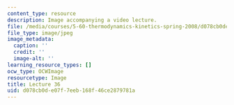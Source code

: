 ```yaml
---
content_type: resource
description: Image accompanying a video lecture.
file: /media/courses/5-60-thermodynamics-kinetics-spring-2008/d078cb0de07f7eeb168f46ce2879781a_lec36_th.jpg
file_type: image/jpeg
image_metadata:
  caption: ''
  credit: ''
  image-alt: ''
learning_resource_types: []
ocw_type: OCWImage
resourcetype: Image
title: Lecture 36
uid: d078cb0d-e07f-7eeb-168f-46ce2879781a
---
```

